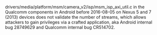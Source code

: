 drivers/media/platform/msm/camera_v2/isp/msm_isp_axi_util.c in the Qualcomm components in Android before 2016-08-05 on Nexus 5 and 7 (2013) devices does not validate the number of streams, which allows attackers to gain privileges via a crafted application, aka Android internal bug 28749629 and Qualcomm internal bug CR514702.